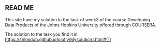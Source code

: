 ## READ ME

This site have my solution to the task of week3 of the course Developing Data Products of the Johns Hopkins University offered through COURSERA.

The solution to the task you find it in <https://shlondon.github.io/plotly/Mysolution1.html#(1)>